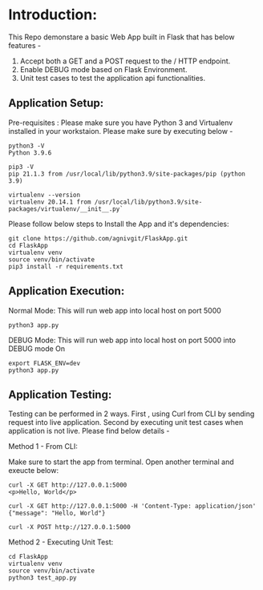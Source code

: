 # Introduction:

This Repo demonstare a basic Web App built in Flask that has below features - 
1. Accept both a GET and a POST request to the / HTTP endpoint. 
2. Enable DEBUG mode based on Flask Environment.
3. Unit test cases to test the application api functionalities.

## Application Setup:

Pre-requisites : Please make sure you have Python 3 and Virtualenv installed in your workstaion. Please make sure by executing below -

```
python3 -V
Python 3.9.6

pip3 -V
pip 21.1.3 from /usr/local/lib/python3.9/site-packages/pip (python 3.9)

virtualenv --version
virtualenv 20.14.1 from /usr/local/lib/python3.9/site-packages/virtualenv/__init__.py`
```

Please follow below steps to Install the App and it's dependencies:

```
git clone https://github.com/agnivgit/FlaskApp.git
cd FlaskApp
virtualenv venv
source venv/bin/activate
pip3 install -r requirements.txt
```

## Application Execution:

Normal Mode: This will run web app into local host on port 5000
```
python3 app.py
```

DEBUG Mode: This will run web app into local host on port 5000 into DEBUG mode On
```
export FLASK_ENV=dev
python3 app.py
```

## Application Testing:

Testing can be performed in 2 ways. First , using Curl from CLI by sending request into live application. Second by executing unit test cases when application is not live. Please find below details -

Method 1 - From CLI:

Make sure to start the app from terminal. Open another terminal and exeucte below:
```
curl -X GET http://127.0.0.1:5000
<p>Hello, World</p>

curl -X GET http://127.0.0.1:5000 -H 'Content-Type: application/json'
{"message": "Hello, World"}

curl -X POST http://127.0.0.1:5000
```

Method 2 - Executing Unit Test:

```
cd FlaskApp
virtualenv venv
source venv/bin/activate
python3 test_app.py
```
